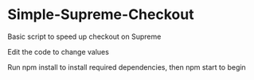 # Simple-Supreme-Checkout
Basic script to speed up checkout on Supreme

Edit the code to change values

Run npm install to install required dependencies, then npm start to begin
